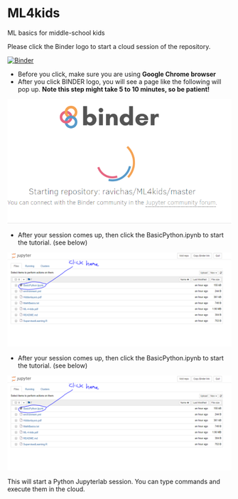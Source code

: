 # ML4kids
ML basics for middle-school kids

Please click the Binder logo to start a cloud session of the repository. 

[![Binder](https://mybinder.org/badge_logo.svg)](https://mybinder.org/v2/gh/ravichas/ML4kids/master)

* Before you click, make sure you are using **Google Chrome browser**
* After you click BINDER logo, you will see a page like the following will pop up. **Note this step might take 5 to 10 minutes, so be patient!**

![BinderSession](Img/Capture1.PNG)

* After your session comes up, then click the BasicPython.ipynb to start the tutorial. (see below)

![BinderSession](Img/Capture2.PNG)

* After your session comes up, then click the BasicPython.ipynb to start the tutorial. (see below)

![BinderSession](Capture2.PNG)

This will start a Python Jupyterlab session. You can type commands and execute them in the cloud.

